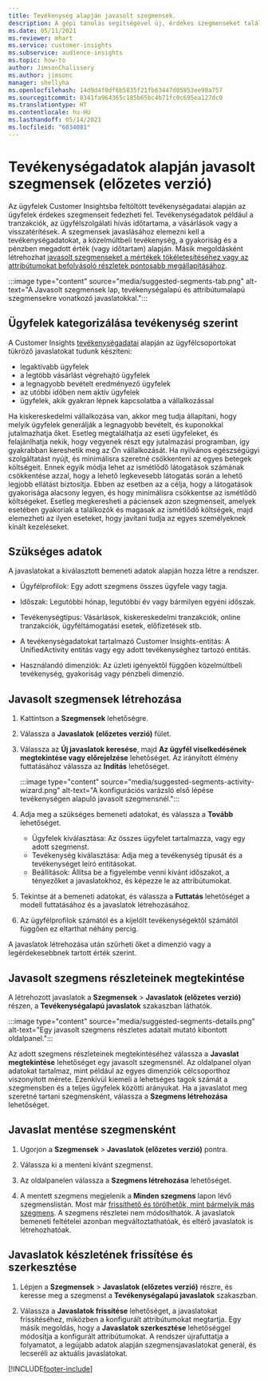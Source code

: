 ```yaml
---
title: Tevékenység alapján javasolt szegmensek.
description: A gépi tanulás segítségével új, érdekes szegmenseket találhat az ügyféltevékenység alapján.
ms.date: 05/11/2021
ms.reviewer: mhart
ms.service: customer-insights
ms.subservice: audience-insights
ms.topic: how-to
author: JimsonChalissery
ms.author: jimsonc
manager: shellyha
ms.openlocfilehash: 14d9d4f0df6b5835f21fb63447d05853ee98a757
ms.sourcegitcommit: 8341fa964365c185b65bc4b71fc0c695ea127dc0
ms.translationtype: HT
ms.contentlocale: hu-HU
ms.lasthandoff: 05/14/2021
ms.locfileid: "6034081"
---
```

# <a name="suggested-segments-based-on-activity-data-preview"></a>Tevékenységadatok alapján javasolt szegmensek (előzetes verzió)

Az ügyfelek Customer Insightsba feltöltött tevékenységadatai alapján az ügyfelek érdekes szegmenseit fedezheti fel. Tevékenységadatok például a tranzakciók, az ügyfélszolgálati hívás időtartama, a vásárlások vagy a visszatérítések. A szegmensek javaslásához elemezni kell a tevékenységadatokat, a közelmúltbeli tevékenység, a gyakoriság és a pénzben megadott érték (vagy időtartam) alapján. Másik megoldásként létrehozhat [javasolt szegmenseket a mértékek tökéletesítéséhez vagy az attribútumokat befolyásoló részletek pontosabb megállapításához](suggested-segments.md).

:::image type="content" source="media/suggested-segments-tab.png" alt-text="A Javasolt szegmensek lap, tevékenységalapú és attribútumalapú szegmensekre vonatkozó javaslatokkal.":::

## <a name="categorize-customers-by-activity"></a>Ügyfelek kategorizálása tevékenység szerint

A Customer Insights [tevékenységadatai](activities.md) alapján az ügyfélcsoportokat tükröző javaslatokat tudunk készíteni:

- legaktívabb ügyfelek 
- a legtöbb vásárlást végrehajtó ügyfelek 
- a legnagyobb bevételt eredményező ügyfelek 
- az utóbbi időben nem aktív ügyfelek 
- ügyfelek, akik gyakran lépnek kapcsolatba a vállalkozással  

Ha kiskereskedelmi vállalkozása van, akkor meg tudja állapítani, hogy melyik ügyfelek generálják a legnagyobb bevételt, és kuponokkal jutalmazhatja őket. Esetleg megtalálhatja az eseti ügyfeleket, és felajánlhatja nekik, hogy vegyenek részt egy jutalmazási programban, így gyakrabban kereshetik meg az Ön vállalkozását.
Ha nyilvános egészségügyi szolgáltatást nyújt, és minimálisra szeretné csökkenteni az egyes betegek költségeit. Ennek egyik módja lehet az ismétlődő látogatások számának csökkentése azzal, hogy a lehető legkevesebb látogatás során a lehető legjobb ellátást biztosítja. Ebben az esetben az a célja, hogy a látogatások gyakorisága alacsony legyen, és hogy minimálisra csökkentse az ismétlődő költségeket. Esetleg megkeresheti a páciensek azon szegmenseit, amelyek esetében gyakoriak a találkozók és magasak az ismétlődő költségek, majd elemezheti az ilyen eseteket, hogy javítani tudja az egyes személyeknek kínált kezeléseket. 

## <a name="required-data"></a>Szükséges adatok

A javaslatokat a kiválasztott bemeneti adatok alapján hozza létre a rendszer. 

- Ügyfélprofilok: Egy adott szegmens összes ügyfele vagy tagja. 

- Időszak: Legutóbbi hónap, legutóbbi év vagy bármilyen egyéni időszak.

- Tevékenységtípus: Vásárlások, kiskereskedelmi tranzakciók, online tranzakciók, ügyféltámogatási esetek, előfizetések stb.  

- A tevékenységadatokat tartalmazó Customer Insights-entitás: A UnifiedActivity entitás vagy egy adott tevékenységhez tartozó entitás. 

- Használandó dimenziók: Az üzleti igényektől függően közelmúltbeli tevékenység, gyakoriság vagy pénzbeli dimenzió.

## <a name="generate-suggested-segments"></a>Javasolt szegmensek létrehozása

1. Kattintson a **Szegmensek** lehetőségre.

1. Válassza a **Javaslatok (előzetes verzió)** fület.

1. Válassza az **Új javaslatok keresése**, majd **Az ügyfél viselkedésének megtekintése vagy előrejelzése** lehetőséget. Az irányított élmény futtatásához válassza az **Indítás** lehetőséget.

   :::image type="content" source="media/suggested-segments-activity-wizard.png" alt-text="A konfigurációs varázsló első lépése tevékenységen alapuló javasolt szegmensnél.":::

1. Adja meg a szükséges bemeneti adatokat, és válassza a **Tovább** lehetőséget.

   - Ügyfelek kiválasztása: Az összes ügyfelet tartalmazza, vagy egy adott szegmenst.
   - Tevékenység kiválasztása: Adja meg a tevékenység típusát és a tevékenységet leíró entitásokat.
   - Beállítások: Állítsa be a figyelembe venni kívánt időszakot, a tényezőket a javaslatokhoz, és képezze le az attribútumokat.

1. Tekintse át a bemeneti adatokat, és válassza a **Futtatás** lehetőséget a modell futtatásához és a javaslatok létrehozásához.

1. Az ügyfélprofilok számától és a kijelölt tevékenységektől számától függően ez eltarthat néhány percig. 

A javaslatok létrehozása után szűrheti őket a dimenzió vagy a legérdekesebbnek tartott érték szerint. 

## <a name="view-details-of-a-suggested-segment"></a>Javasolt szegmens részleteinek megtekintése

A létrehozott javaslatok a **Szegmensek** > **Javaslatok (előzetes verzió)** részen, a **Tevékenységalapú javaslatok** szakaszban láthatók.

:::image type="content" source="media/suggested-segments-details.png" alt-text="Egy javasolt szegmens részletes adatait mutató kibontott oldalpanel.":::

Az adott szegmens részleteinek megtekintéséhez válassza a **Javaslat megtekintése** lehetőséget egy javasolt szegmensnél. Az oldalpanel olyan adatokat tartalmaz, mint például az egyes dimenziók célcsoporthoz viszonyított mérete. Ezenkívül kiemeli a lehetséges tagok számát a szegmensben és a teljes ügyfelek közötti arányukat. Ha a javaslatot meg szeretné tartani szegmensként, válassza a **Szegmens létrehozása** lehetőséget.    

## <a name="save-a-suggestion-as-a-segment"></a>Javaslat mentése szegmensként

1. Ugorjon a **Szegmensek** > **Javaslatok (előzetes verzió)** pontra.

1. Válassza ki a menteni kívánt szegmenst. 

1. Az oldalpanelen válassza a **Szegmens létrehozása** lehetőséget. 

1. A mentett szegmens megjelenik a **Minden szegmens** lapon lévő szegmenslistán. Most már [frissíthető és törölhetők, mint bármelyik más szegmens](segments.md). A szegmens részletei nem módosíthatók. A javaslatok bemeneti feltételei azonban megváltoztathatóak, és eltérő javaslatok is létrehozhatóak.

## <a name="refresh-or-edit-a-set-of-suggestions"></a>Javaslatok készletének frissítése és szerkesztése

1. Lépjen a **Szegmensek** > **Javaslatok (előzetes verzió)** részre, és keresse meg a szegmenst a **Tevékenységalapú javaslatok** szakaszban.

1. Válassza a **Javaslatok frissítése** lehetőséget, a javaslatokat frissítéséhez, miközben a konfigurált attribútumokat megtartja. Egy másik megoldás, hogy a **Javaslatok szerkesztése** lehetőséggel módosítja a konfigurált attribútumokat. A rendszer újrafuttatja a folyamatot, a legújabb adatok alapján szegmensjavaslatokat generál, és lecseréli az aktuális javaslatokat.

[!INCLUDE[footer-include](../includes/footer-banner.md)]

